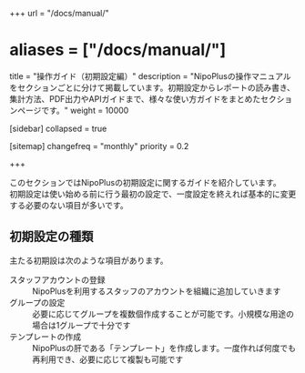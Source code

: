 +++
url = "/docs/manual/"
# aliases = ["/docs/manual/"]
title = "操作ガイド（初期設定編）"
description = "NipoPlusの操作マニュアルをセクションごとに分けて掲載しています。初期設定からレポートの読み書き、集計方法、PDF出力やAPIガイドまで、様々な使い方ガイドをまとめたセクションページです。"
weight = 10000

[sidebar]
collapsed = true

[sitemap]
  changefreq = "monthly"
  priority = 0.2

+++

このセクションではNipoPlusの初期設定に関するガイドを紹介しています。  
初期設定は使い始める前に行う最初の設定で、一度設定を終えれば基本的に変更する必要のない項目が多いです。

## 初期設定の種類

主たる初期設は次のような項目があります。

<dl class="basic">
<dt>スタッフアカウントの登録</dt>
<dd>NipoPlusを利用するスタッフのアカウントを組織に追加していきます</dd>
<dt>グループの設定</dt>
<dd>必要に応じてグループを複数個作成することが可能です。小規模な用途の場合は1グループで十分です</dd>
<dt>テンプレートの作成</dt>
<dd>NipoPlusの肝である「テンプレート」を作成します。一度作れば何度でも再利用でき、必要に応じて複製も可能です</dd>
</dl>
